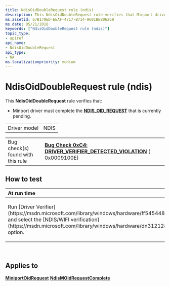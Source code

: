 ```yaml
---
title: NdisOidDoubleRequest rule (ndis)
description: This NdisOidDoubleRequest rule verifies that Minport driver must complete the NDIS\_OID\_REQUEST that is currently pending.
ms.assetid: 67B179ED-EEAF-4717-B714-9601BE806269
ms.date: 05/21/2018
keywords: ["NdisOidDoubleRequest rule (ndis)"]
topic_type:
- apiref
api_name:
- NdisOidDoubleRequest
api_type:
- NA
ms.localizationpriority: medium
---
```


# NdisOidDoubleRequest rule (ndis)


This **NdisOidDoubleRequest** rule verifies that:

-   Minport driver must complete the [**NDIS\_OID\_REQUEST**](https://msdn.microsoft.com/library/windows/hardware/ff566710) that is currently pending.

|              |      |
|--------------|------|
| Driver model | NDIS |

|                                   |                                                                                                                                        |
|-----------------------------------|----------------------------------------------------------------------------------------------------------------------------------------|
| Bug check(s) found with this rule | [**Bug Check 0xC4: DRIVER\_VERIFIER\_DETECTED\_VIOLATION**](https://msdn.microsoft.com/library/windows/hardware/ff560187) ( 0x0009100E) |

How to test
-----------

<table>
<colgroup>
<col width="100%" />
</colgroup>
<thead>
<tr class="header">
<th align="left">At run time</th>
</tr>
</thead>
<tbody>
<tr class="odd">
<td align="left"><p>Run [Driver Verifier](https://msdn.microsoft.com/library/windows/hardware/ff545448) and select the [NDIS/WIFI verification](https://msdn.microsoft.com/library/windows/hardware/dn312128) option.</p></td>
</tr>
</tbody>
</table>

 

Applies to
----------

[**MiniportOidRequest**](https://msdn.microsoft.com/library/windows/hardware/ff559416)
[**NdisMOidRequestComplete**](https://msdn.microsoft.com/library/windows/hardware/ff563622)
 

 





